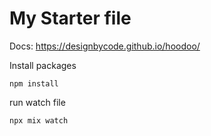 # My Starter file

Docs: https://designbycode.github.io/hoodoo/


Install packages

``` 
npm install
```

run watch file
``` 
npx mix watch
```
